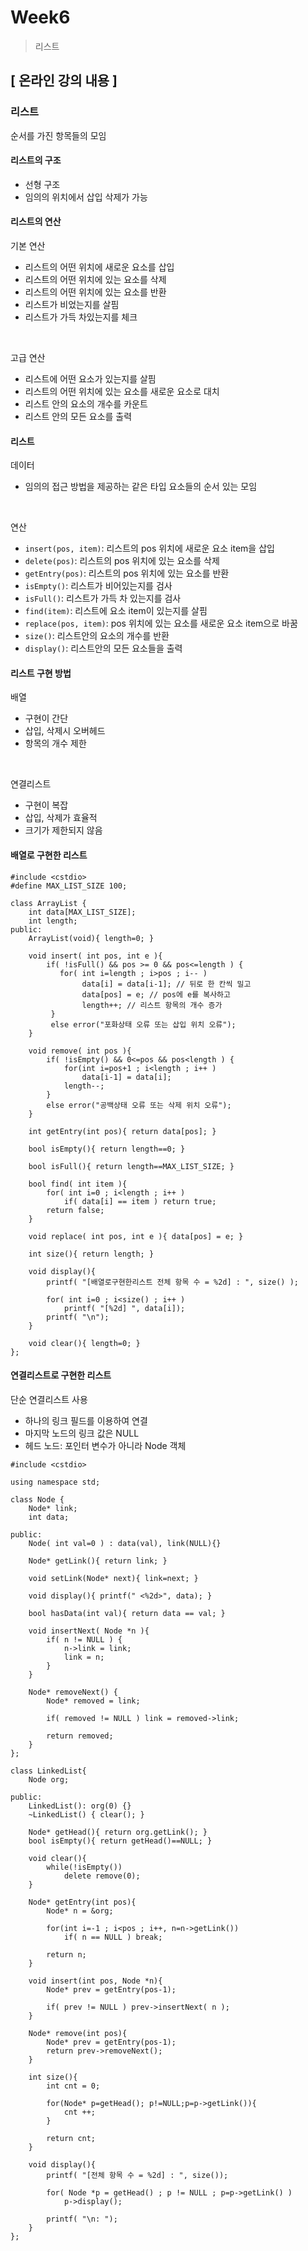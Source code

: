 # Week6
> 리스트

## [ 온라인 강의 내용 ]
### 리스트
순서를 가진 항목들의 모임

#### 리스트의 구조
+ 선형 구조
+ 임의의 위치에서 삽입 삭제가 가능

#### 리스트의 연산
기본 연산
+ 리스트의 어떤 위치에 새로운 요소를 삽입
+ 리스트의 어떤 위치에 있는 요소를 삭제
+ 리스트의 어떤 위치에 있는 요소를 반환
+ 리스트가 비었는지를 살핌
+ 리스트가 가득 차있는지를 체크
<br/>

고급 연산
+ 리스트에 어떤 요소가 있는지를 살핌
+ 리스트의 어떤 위치에 있는 요소를 새로운 요소로 대치
+ 리스트 안의 요소의 개수를 카운트
+ 리스트 안의 모든 요소를 출력

#### 리스트
데이터
+ 임의의 접근 방법을 제공하는 같은 타입 요소들의 순서 있는 모임
<br/>

연산
+ `insert(pos, item)`: 리스트의 pos 위치에 새로운 요소 item을 삽입
+ `delete(pos)`: 리스트의 pos 위치에 있는 요소를 삭제
+ `getEntry(pos)`: 리스트의 pos 위치에 있는 요소를 반환
+ `isEmpty()`: 리스트가 비어있는지를 검사
+ `isFull()`: 리스트가 가득 차 있는지를 검사
+ `find(item)`: 리스트에 요소 item이 있는지를 살핌
+ `replace(pos, item)`: pos 위치에 있는 요소를 새로운 요소 item으로 바꿈
+ `size()`: 리스트안의 요소의 개수를 반환
+ `display()`: 리스트안의 모든 요소들을 출력

#### 리스트 구현 방법
배열
+ 구현이 간단
+ 삽입, 삭제시 오버헤드
+ 항목의 개수 제한
<br/>

연결리스트
+ 구현이 복잡
+ 삽입, 삭제가 효율적
+ 크기가 제한되지 않음

#### 배열로 구현한 리스트
```
#include <cstdio>
#define MAX_LIST_SIZE 100;

class ArrayList {
    int data[MAX_LIST_SIZE]; 
    int length; 
public:
    ArrayList(void){ length=0; }

    void insert( int pos, int e ){
        if( !isFull() && pos >= 0 && pos<=length ) {
           for( int i=length ; i>pos ; i-- )
                data[i] = data[i-1]; // 뒤로 한 칸씩 밀고
                data[pos] = e; // pos에 e를 복사하고
                length++; // 리스트 항목의 개수 증가
         }
         else error("포화상태 오류 또는 삽입 위치 오류");
    }
    
    void remove( int pos ){
        if( !isEmpty() && 0<=pos && pos<length ) {
            for(int i=pos+1 ; i<length ; i++ )
                data[i-1] = data[i];
            length--;
        }
        else error("공백상태 오류 또는 삭제 위치 오류");
    }

    int getEntry(int pos){ return data[pos]; }
    
    bool isEmpty(){ return length==0; }
    
    bool isFull(){ return length==MAX_LIST_SIZE; } 
    
    bool find( int item ){
        for( int i=0 ; i<length ; i++ )
            if( data[i] == item ) return true;
        return false;
    }
    
    void replace( int pos, int e ){ data[pos] = e; }
    
    int size(){ return length; }
    
    void display(){
        printf( "[배열로구현한리스트 전체 항목 수 = %2d] : ", size() );
        
        for( int i=0 ; i<size() ; i++ )
            printf( "[%2d] ", data[i]);
        printf( "\n");
    }
    
    void clear(){ length=0; }
};
```

#### 연결리스트로 구현한 리스트
단순 연결리스트 사용
+ 하나의 링크 필드를 이용하여 연결
+ 마지막 노드의 링크 값은 NULL
+ 헤드 노드: 포인터 변수가 아니라 Node 객체

```
#include <cstdio>

using namespace std;

class Node {
    Node* link;
    int data;
    
public:
    Node( int val=0 ) : data(val), link(NULL){}
    
    Node* getLink(){ return link; }
    
    void setLink(Node* next){ link=next; }
    
    void display(){ printf(" <%2d>", data); }
    
    bool hasData(int val){ return data == val; }
    
    void insertNext( Node *n ){
        if( n != NULL ) {
            n->link = link;
            link = n;
        }
    }
    
    Node* removeNext() {
        Node* removed = link;
        
        if( removed != NULL ) link = removed->link;
        
        return removed;
    }
};

class LinkedList{
    Node org;
    
public:
    LinkedList(): org(0) {}
    ~LinkedList() { clear(); }

    Node* getHead(){ return org.getLink(); }
    bool isEmpty(){ return getHead()==NULL; }

    void clear(){
        while(!isEmpty())
            delete remove(0);
    }

    Node* getEntry(int pos){
        Node* n = &org;

        for(int i=-1 ; i<pos ; i++, n=n->getLink())
            if( n == NULL ) break;

        return n;
    }

    void insert(int pos, Node *n){
        Node* prev = getEntry(pos-1);
    
        if( prev != NULL ) prev->insertNext( n );
    }

    Node* remove(int pos){
        Node* prev = getEntry(pos-1);
        return prev->removeNext();
    }
    
    int size(){
        int cnt = 0;
        
        for(Node* p=getHead(); p!=NULL;p=p->getLink()){
            cnt ++;
        }
        
        return cnt;
    }
    
    void display(){
        printf( "[전체 항목 수 = %2d] : ", size());
        
        for( Node *p = getHead() ; p != NULL ; p=p->getLink() )
            p->display();
            
        printf( "\n: ");
    }
};

```
